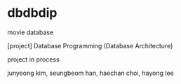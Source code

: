 # dbdbdip

movie database

[project] Database Programming (Database Architecture)

project in process

junyeong kim, seungbeom han, haechan choi, hayong lee
